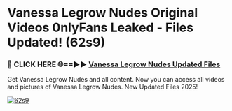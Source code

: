 # Vanessa Legrow Nudes Original Videos 0nlyFans Leaked - Files Updated! (62s9)

<h3>🔴 CLICK HERE 🌐==►► <a href="https://tinyurl.com/yc6ubb5a" rel="nofollow">Vanessa Legrow Nudes Updated Files</a></h3>

Get Vanessa Legrow Nudes and all content. Now you can access all videos and pictures of Vanessa Legrow Nudes. New Updated Files 2025!

[![62s9](https://i.imgur.com/7eu0CRL.gif)](https://tinyurl.com/yc6ubb5a)
